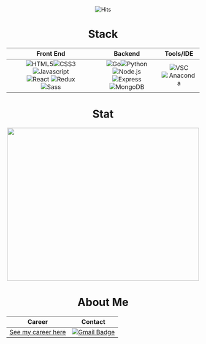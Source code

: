 <div align="center">
 
 ![Hits](https://hits.seeyoufarm.com/api/count/incr/badge.svg?url=https%3A%2F%2Fgithub.com%2Fdeveloperasun%2Fhit-counter&count_bg=%2379C83D&title_bg=%23555555&icon=gnuicecat.svg&icon_color=%2379C83D&title=hits&edge_flat=false)

  
 # Stack
|Front End|Backend|Tools/IDE|
|:-------:|:-----:|:-------:|
|![HTML5](https://img.shields.io/badge/HTML-black?style=flat&logo=HTML5&logoColor=white)![CSS3](https://img.shields.io/badge/CSS-black?style=square&logo=CSS3&logoColor=white)![Javascript](https://img.shields.io/badge/Javascript-black?style=square&logo=Javascript&logoColor=white) <br/> ![React](https://img.shields.io/badge/React-white?style=square&logo=React&logoColor=black) ![Redux](https://img.shields.io/badge/Redux-white?style=square&logo=Redux&logoColor=black) <br/>![Sass](https://img.shields.io/badge/Sass-white?style=square&logo=Sass&logoColor=black)|![Go](https://img.shields.io/badge/Go-black?style=square&logo=Go&logoColor=white)![Python](https://img.shields.io/badge/Python-black?style=square&logo=Python&logoColor=white)<br/> ![Node.js](https://img.shields.io/badge/Node.js-white?style=square&logo=Javascript&logoColor=black) ![Express](https://img.shields.io/badge/Express-white?style=square&logo=Express&logoColor=black) <br/>![MongoDB](https://img.shields.io/badge/MongoDB-white?style=square&logo=MongoDB&logoColor=black)|![VSC](https://img.shields.io/badge/VScode-black?style=square&logo=VisualStudioCode&logoColor=white)<br/>![Anaconda](https://img.shields.io/badge/Anaconda-black?style=square&logo=Anaconda&logoColor=white)|


# Stat
<a href="https://wakatime.com"><img src="https://wakatime.com/share/@developerasun/cff13d30-a0b0-4e6a-8f25-0c5bbc743349.png" width=500px height=400px/></a>
  
 # About Me
|Career|Contact|
|:-----:|:------:|
|[See my career here](https://bit.ly/my_code_box)|[![Gmail Badge](https://img.shields.io/badge/Gmail-F05032?style=flat-square&logo=Gmail&logoColor=white&link=mailto:nellow1102@gmail.com)](mailto:nellow1102@gmail.com)|
  
</div>

  

